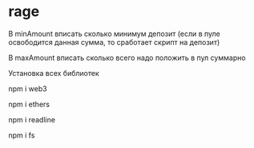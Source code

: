 # rage

В minAmount вписать сколько минимум депозит (если в пуле освободится данная сумма, то сработает скрипт на депозит)

В maxAmount вписать сколько всего надо положить в пул суммарно

Установка всех библиотек

npm i web3

npm i ethers

npm i readline

npm i fs
